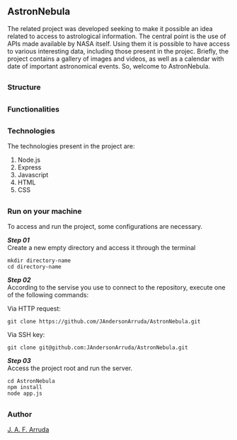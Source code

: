 ## AstronNebula
The related project was developed seeking to make it possible an idea related to access to astrological information. The central point is the use of APIs made available by NASA itself. Using them it is possible to have access to various interesting data, including those present in the projec. Briefly, the project contains a gallery of images and videos, as well as a calendar with date of important astronomical events. So, welcome to AstronNebula.

##
### Structure


##
### Functionalities


##
### Technologies
The technologies present in the project are: 
1. Node.js
2. Express
3. Javascript
4. HTML
5. CSS

##
### Run on your machine
To access and run the project, some configurations are necessary. 

***Step 01*** \
Create a new empty directory and access it through the terminal
```
mkdir directory-name
cd directory-name
```

***Step 02***\
According to the servise you use to connect to the repository, execute one of the following commands:

Via HTTP request:
``` 
git clone https://github.com/JAndersonArruda/AstronNebula.git
```
Via SSH key:
``` 
git clone git@github.com:JAndersonArruda/AstronNebula.git
```

***Step 03***\
Access the project root and run the server.
```
cd AstronNebula
npm install
node app.js
```

##
### Author
[J. A. F. Arruda](https://jandersonarruda.github.io/)
